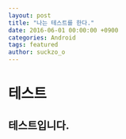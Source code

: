 ```yaml
---
layout: post
title: "나는 테스트를 한다."
date: 2016-06-01 00:00:00 +0900
categories: Android
tags: featured
author: suckzo_o
---
```

# 테스트

## 테스트입니다.
